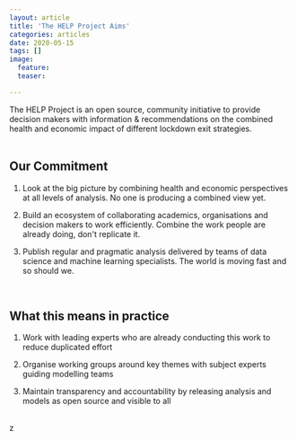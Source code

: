 ```yaml
---
layout: article
title: 'The HELP Project Aims'
categories: articles
date: 2020-05-15
tags: []
image:
  feature:
  teaser:

---
```


The HELP Project is an open source, community initiative to provide decision makers with information & recommendations on the combined health and economic impact of different lockdown exit strategies.
<br />
<br />

## Our Commitment

1. Look at the big picture by combining health and economic perspectives at all levels of analysis. No one is producing a combined view yet.

2. Build an ecosystem of collaborating academics, organisations and decision makers to work efficiently. Combine the work people are already doing, don't replicate it.

3. Publish regular and pragmatic analysis delivered by teams of data science and machine learning specialists. The world is moving fast and so should we.

<br />

## What this means in practice

1. Work with leading experts who are already conducting this work to reduce duplicated effort

2. Organise working groups around key themes with subject experts guiding modelling teams

3. Maintain transparency and accountability by releasing analysis and models as open source and visible to all

<br />
z
